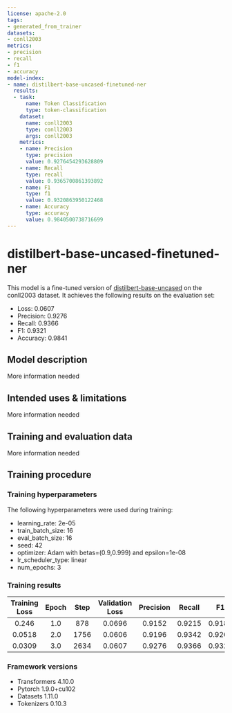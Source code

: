 ```yaml
---
license: apache-2.0
tags:
- generated_from_trainer
datasets:
- conll2003
metrics:
- precision
- recall
- f1
- accuracy
model-index:
- name: distilbert-base-uncased-finetuned-ner
  results:
  - task:
      name: Token Classification
      type: token-classification
    dataset:
      name: conll2003
      type: conll2003
      args: conll2003
    metrics:
    - name: Precision
      type: precision
      value: 0.9276454293628809
    - name: Recall
      type: recall
      value: 0.9365700861393892
    - name: F1
      type: f1
      value: 0.9320863950122468
    - name: Accuracy
      type: accuracy
      value: 0.9840500738716699
---
```


<!-- This model card has been generated automatically according to the information the Trainer had access to. You
should probably proofread and complete it, then remove this comment. -->

# distilbert-base-uncased-finetuned-ner

This model is a fine-tuned version of [distilbert-base-uncased](https://huggingface.co/distilbert-base-uncased) on the conll2003 dataset.
It achieves the following results on the evaluation set:
- Loss: 0.0607
- Precision: 0.9276
- Recall: 0.9366
- F1: 0.9321
- Accuracy: 0.9841

## Model description

More information needed

## Intended uses & limitations

More information needed

## Training and evaluation data

More information needed

## Training procedure

### Training hyperparameters

The following hyperparameters were used during training:
- learning_rate: 2e-05
- train_batch_size: 16
- eval_batch_size: 16
- seed: 42
- optimizer: Adam with betas=(0.9,0.999) and epsilon=1e-08
- lr_scheduler_type: linear
- num_epochs: 3

### Training results

| Training Loss | Epoch | Step | Validation Loss | Precision | Recall | F1     | Accuracy |
|:-------------:|:-----:|:----:|:---------------:|:---------:|:------:|:------:|:--------:|
| 0.246         | 1.0   | 878  | 0.0696          | 0.9152    | 0.9215 | 0.9183 | 0.9812   |
| 0.0518        | 2.0   | 1756 | 0.0606          | 0.9196    | 0.9342 | 0.9269 | 0.9831   |
| 0.0309        | 3.0   | 2634 | 0.0607          | 0.9276    | 0.9366 | 0.9321 | 0.9841   |


### Framework versions

- Transformers 4.10.0
- Pytorch 1.9.0+cu102
- Datasets 1.11.0
- Tokenizers 0.10.3
